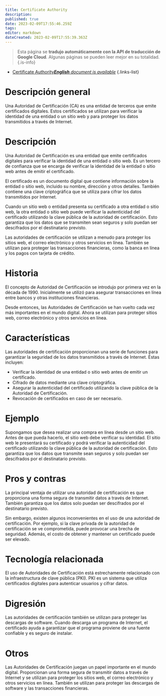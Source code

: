 ```yaml
---
title: Certificate Authority
description: 
published: true
date: 2023-02-09T17:55:46.259Z
tags: 
editor: markdown
dateCreated: 2023-02-09T17:55:39.363Z
---
```


> Esta página se **tradujo automáticamente con la API de traducción de Google Cloud**.
Algunas páginas se pueden leer mejor en su totalidad.{.is-info}



- [Certificate Authority***English** document is available*](/en/Knowledge-base/Dictionary/certificate-authority)
{.links-list}


# Descripción general
Una Autoridad de Certificación (CA) es una entidad de terceros que emite certificados digitales. Estos certificados se utilizan para verificar la identidad de una entidad o un sitio web y para proteger los datos transmitidos a través de Internet.

# Descripción
Una Autoridad de Certificación es una entidad que emite certificados digitales para verificar la identidad de una entidad o sitio web. Es un tercero de confianza que se encarga de verificar la identidad de la entidad o sitio web antes de emitir el certificado.

El certificado es un documento digital que contiene información sobre la entidad o sitio web, incluido su nombre, dirección y otros detalles. También contiene una clave criptográfica que se utiliza para cifrar los datos transmitidos por Internet.

Cuando un sitio web o entidad presenta su certificado a otra entidad o sitio web, la otra entidad o sitio web puede verificar la autenticidad del certificado utilizando la clave pública de la autoridad de certificación. Esto garantiza que los datos que se transmiten sean seguros y solo puedan ser descifrados por el destinatario previsto.

Las autoridades de certificación se utilizan a menudo para proteger los sitios web, el correo electrónico y otros servicios en línea. También se utilizan para proteger las transacciones financieras, como la banca en línea y los pagos con tarjeta de crédito.

# Historia
El concepto de Autoridad de Certificación se introdujo por primera vez en la década de 1990. Inicialmente se utilizó para asegurar transacciones en línea entre bancos y otras instituciones financieras.

Desde entonces, las Autoridades de Certificación se han vuelto cada vez más importantes en el mundo digital. Ahora se utilizan para proteger sitios web, correo electrónico y otros servicios en línea.

# Características
Las autoridades de certificación proporcionan una serie de funciones para garantizar la seguridad de los datos transmitidos a través de Internet. Éstas incluyen:

- Verificar la identidad de una entidad o sitio web antes de emitir un certificado.
- Cifrado de datos mediante una clave criptográfica.
- Asegurar la autenticidad del certificado utilizando la clave pública de la Autoridad de Certificación.
- Revocación de certificados en caso de ser necesario.

# Ejemplo
Supongamos que desea realizar una compra en línea desde un sitio web. Antes de que pueda hacerlo, el sitio web debe verificar su identidad. El sitio web le presentará su certificado y podrá verificar la autenticidad del certificado utilizando la clave pública de la autoridad de certificación. Esto garantiza que los datos que transmite sean seguros y solo puedan ser descifrados por el destinatario previsto.

# Pros y contras
La principal ventaja de utilizar una autoridad de certificación es que proporciona una forma segura de transmitir datos a través de Internet. También garantiza que los datos solo puedan ser descifrados por el destinatario previsto.

Sin embargo, existen algunos inconvenientes en el uso de una autoridad de certificación. Por ejemplo, si la clave privada de la autoridad de certificación se ve comprometida, puede provocar una brecha de seguridad. Además, el costo de obtener y mantener un certificado puede ser elevado.

# Tecnología relacionada
El uso de Autoridades de Certificación está estrechamente relacionado con la infraestructura de clave pública (PKI). PKI es un sistema que utiliza certificados digitales para autenticar usuarios y cifrar datos.

# Digresión
Las autoridades de certificación también se utilizan para proteger las descargas de software. Cuando descarga un programa de Internet, el certificado ayuda a garantizar que el programa proviene de una fuente confiable y es seguro de instalar.

# Otros
Las Autoridades de Certificación juegan un papel importante en el mundo digital. Proporcionan una forma segura de transmitir datos a través de Internet y se utilizan para proteger los sitios web, el correo electrónico y otros servicios en línea. También se utilizan para proteger las descargas de software y las transacciones financieras.